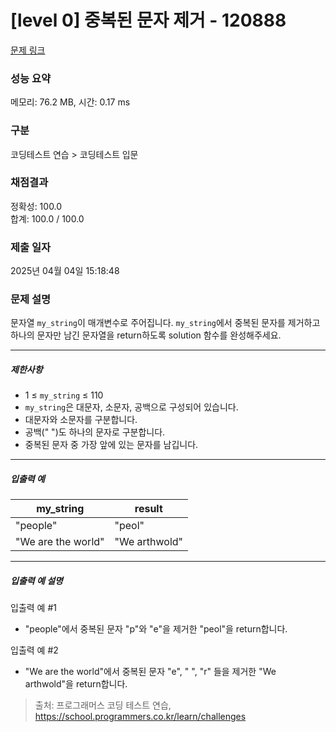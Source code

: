 # [level 0] 중복된 문자 제거 - 120888 

[문제 링크](https://school.programmers.co.kr/learn/courses/30/lessons/120888) 

### 성능 요약

메모리: 76.2 MB, 시간: 0.17 ms

### 구분

코딩테스트 연습 > 코딩테스트 입문

### 채점결과

정확성: 100.0<br/>합계: 100.0 / 100.0

### 제출 일자

2025년 04월 04일 15:18:48

### 문제 설명

<p>문자열 <code>my_string</code>이 매개변수로 주어집니다. <code>my_string</code>에서 중복된 문자를 제거하고 하나의 문자만 남긴 문자열을 return하도록 solution 함수를 완성해주세요.</p>

<hr>

<h5>제한사항</h5>

<ul>
<li>1 ≤ <code>my_string</code> ≤ 110</li>
<li><code>my_string</code>은 대문자, 소문자, 공백으로 구성되어 있습니다.</li>
<li>대문자와 소문자를 구분합니다.</li>
<li>공백(" ")도 하나의 문자로 구분합니다.</li>
<li>중복된 문자 중 가장 앞에 있는 문자를 남깁니다.</li>
</ul>

<hr>

<h5>입출력 예</h5>
<table class="table">
        <thead><tr>
<th>my_string</th>
<th>result</th>
</tr>
</thead>
        <tbody><tr>
<td>"people"</td>
<td>"peol"</td>
</tr>
<tr>
<td>"We are the world"</td>
<td>"We arthwold"</td>
</tr>
</tbody>
      </table>
<hr>

<h5>입출력 예 설명</h5>

<p>입출력 예 #1</p>

<ul>
<li>"people"에서 중복된 문자 "p"와 "e"을 제거한 "peol"을 return합니다.</li>
</ul>

<p>입출력 예 #2</p>

<ul>
<li>"We are the world"에서 중복된 문자 "e", " ", "r" 들을 제거한 "We arthwold"을 return합니다.</li>
</ul>


> 출처: 프로그래머스 코딩 테스트 연습, https://school.programmers.co.kr/learn/challenges